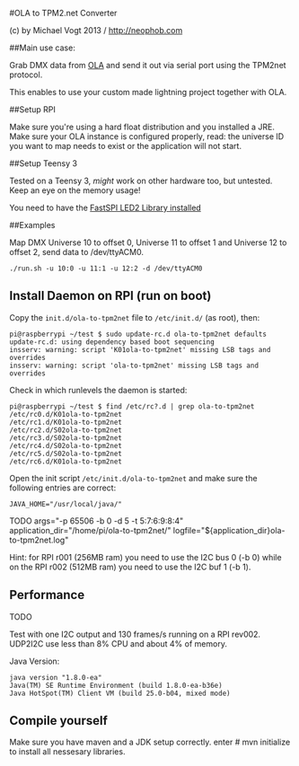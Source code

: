 #OLA to TPM2.net Converter

(c) by Michael Vogt 2013 / http://neophob.com

##Main use case:

Grab DMX data from [OLA](http://www.opendmx.net/index.php/Open_Lighting_Architecture) and send it out via serial port using
the TPM2net protocol.

This enables to use your custom made lightning project together with OLA.


##Setup RPI

Make sure you're using a hard float distribution and you installed a JRE.
Make sure your OLA instance is configured properly, read: the universe ID you want to map needs to exist or the application will not start.

##Setup Teensy 3

Tested on a Teensy 3, *might* work on other hardware too, but untested. Keep an eye on the memory usage!

You need to have the [FastSPI LED2 Library installed](https://code.google.com/p/fastspi/downloads/list)


##Examples

Map DMX Universe 10 to offset 0, Universe 11 to offset 1 and Universe 12 to offset 2, send data to /dev/ttyACM0.

	./run.sh -u 10:0 -u 11:1 -u 12:2 -d /dev/ttyACM0 


## Install Daemon on RPI (run on boot)

Copy the `init.d/ola-to-tpm2net` file to `/etc/init.d/` (as root), then:

	pi@raspberrypi ~/test $ sudo update-rc.d ola-to-tpm2net defaults
	update-rc.d: using dependency based boot sequencing
	insserv: warning: script 'K01ola-to-tpm2net' missing LSB tags and overrides
	insserv: warning: script 'ola-to-tpm2net' missing LSB tags and overrides

	
Check in which runlevels the daemon is started:

	pi@raspberrypi ~/test $ find /etc/rc?.d | grep ola-to-tpm2net
	/etc/rc0.d/K01ola-to-tpm2net
	/etc/rc1.d/K01ola-to-tpm2net
	/etc/rc2.d/S02ola-to-tpm2net
	/etc/rc3.d/S02ola-to-tpm2net
	/etc/rc4.d/S02ola-to-tpm2net
	/etc/rc5.d/S02ola-to-tpm2net
	/etc/rc6.d/K01ola-to-tpm2net
	
Open the init script `/etc/init.d/ola-to-tpm2net` and make sure the following entries are correct:

	JAVA_HOME="/usr/local/java/"
TODO
	args="-p 65506 -b 0 -d 5 -t 5:7:6:9:8:4"
	application_dir="/home/pi/ola-to-tpm2net/"
	logfile="${application_dir}ola-to-tpm2net.log"

Hint: for RPI r001 (256MB ram) you need to use the I2C bus 0 (-b 0) while on the RPI r002 (512MB ram) you need to use the I2C buf 1 (-b 1).
	
## Performance

TODO 

Test with one I2C output and 130 frames/s running on a RPI rev002. 
UDP2I2C use less than 8% CPU and about 4% of memory. 

Java Version:

	java version "1.8.0-ea"
	Java(TM) SE Runtime Environment (build 1.8.0-ea-b36e)
	Java HotSpot(TM) Client VM (build 25.0-b04, mixed mode)

## Compile yourself

Make sure you have maven and a JDK setup correctly. enter
	# mvn initialize
to install all nessesary libraries. 



